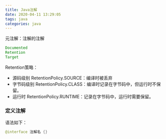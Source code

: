 ```yaml
---
title: Java注解
date: 2020-04-11 13:29:05
tags: java
categories: java
---
```


元注解：注解的注解

```java
Documented
Retention
Target
```

Retention策略：

* 源码级别 RetentionPolicy.SOURCE：编译时被丢弃
* 字节码级别 RetentionPolicy.CLASS：编译时记录在字节码中，但运行时不保留。
* 运行时 RetentionPolicy.RUNTIME：记录在字节码中，运行时需要保留。

### 定义注解

语法如下：

```java
@interface 注解名 {}
```

